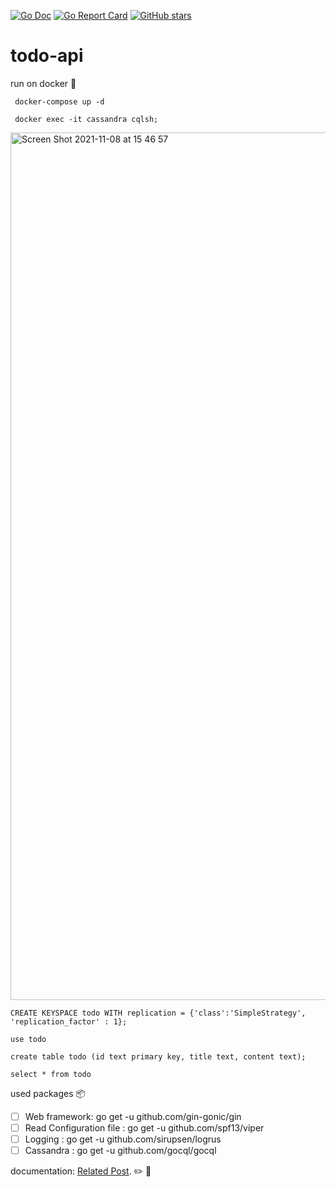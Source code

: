 [![Go Doc](https://godoc.org/github.com/gogf/gf?status.svg)](https://godoc.org/github.com/gogf/gf)
[![Go Report Card](https://goreportcard.com/badge/github.com/bburaksseyhan/todo-api)](https://goreportcard.com/report/github.com/bburaksseyhan/todo-api)
[![GitHub stars](https://img.shields.io/github/stars/bburaksseyhan/todo-api)](https://github.com/bburaksseyhan/todo-api/stargazers)

# todo-api

run on docker :ship:
```
 docker-compose up -d  
```

```
 docker exec -it cassandra cqlsh; 
```

<img width="1388" alt="Screen Shot 2021-11-08 at 15 46 57" src="https://user-images.githubusercontent.com/60069987/140744650-0afc90ff-19f0-4746-a39c-3d56131d7b6f.png">

```
CREATE KEYSPACE todo WITH replication = {'class':'SimpleStrategy', 'replication_factor' : 1};
```

```
use todo

create table todo (id text primary key, title text, content text);

select * from todo
```

used packages :package:

- [ ] Web framework: go get -u github.com/gin-gonic/gin
- [ ] Read Configuration file : go get -u github.com/spf13/viper
- [ ] Logging : go get -u github.com/sirupsen/logrus
- [ ] Cassandra : go get -u github.com/gocql/gocql

documentation: [Related Post](https://dev.to/bseyhan/cassandra-golang-551a). :pencil2: :book:
